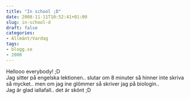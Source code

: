```yaml
---
title: "In school ;D"
date: 2008-11-11T10:52:41+01:00
slug: in-school-d
draft: false
categories:
- Allmänt/Vardag
tags:
- blogg.se
- 2008
---
```

Hellooo everybody! ;D  
Jag sitter på engelska lektionen.. slutar om 8 minuter så hinner inte skriva så mycket.. men om jag ine glömmer så skriver jag på biologin..  
Jag är glad iallafall.. det är skönt ;D